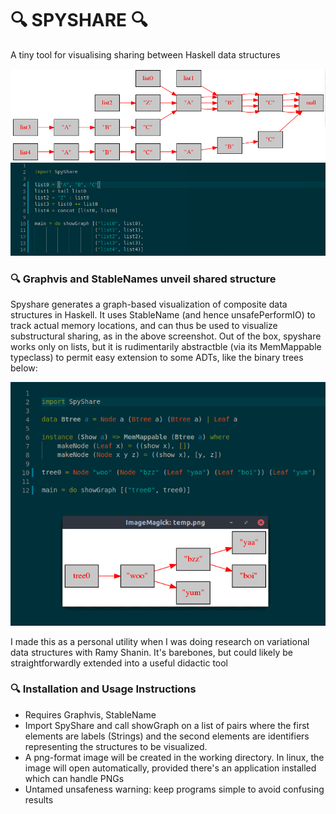 
🔍 SPYSHARE 🔍
=========================

A tiny tool for visualising sharing between Haskell data structures

![An example sharing graph and code](screenshots/spyshare01.png)


### 🔍 Graphvis and StableNames unveil shared structure

Spyshare generates a graph-based visualization of composite data structures in Haskell. It uses StableName (and hence unsafePerformIO) to track actual memory locations, and can thus be used to visualize substructural sharing, as in the above screenshot. Out of the box, spyshare works only on lists, but it is rudimentarily abstractble (via its MemMappable typeclass) to permit easy extension to some ADTs, like the binary trees below:

![an example with a custom binary tree ADT](screenshots/spyshare02.png)

I made this as a personal utility when I was doing research on variational data structures with Ramy Shanin. It's barebones, but could likely be straightforwardly extended into a useful didactic tool

### 🔍 Installation and Usage Instructions

- Requires Graphvis, StableName
- Import SpyShare and call showGraph on a list of pairs where the first elements are labels (Strings) and the second elements are identifiers representing the structures to be visualized.
- A png-format image will be created in the working directory. In linux, the image will open automatically, provided there's an application installed which can handle PNGs
- Untamed unsafeness warning: keep programs simple to avoid confusing results
